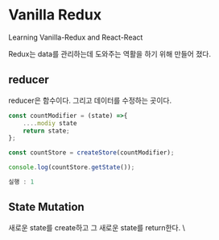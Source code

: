 # Vanilla Redux

Learning Vanilla-Redux and React-React

Redux는 data를 관리하는데 도와주는 역활을 하기 위해 만들어 졌다.

## reducer
reducer은 함수이다. 그리고 데이터를 수정하는 곳이다.

```javascript
const countModifier = (state) =>{
    ....modiy state
    return state;
};

const countStore = createStore(countModifier);

console.log(countStore.getState());

실행 : 1
```

## State Mutation
새로운 state를 create하고 그 새로운 state를 return한다.
\